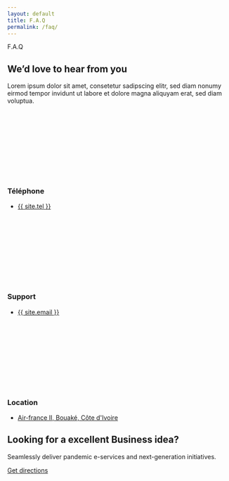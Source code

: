 ```yaml
---
layout: default
title: F.A.Q
permalink: /faq/
---
```


<section class="hero with-pattern py-5 bg-light">
    <div class="container py-5 my-5">
        <div class="row">
          <div class="col-md-7 mx-auto text-center">
            <p class="h6 text-uppercase text-primary">F.A.Q</p>
            <h1>We’d love to hear from you</h1>
            <p class="text-muted">Lorem ipsum dolor sit amet, consetetur sadipscing elitr, sed diam nonumy eirmod tempor invidunt ut labore et dolore magna aliquyam erat, sed diam voluptua.</p>
          </div>
        </div>
    </div>
</section>

<section class="pulled-up-section">
    <div class="container text-center">
        <div class="card shadow with-pattern-full">
            <div class="card-body py-5 p-md-5 index-forward">
                <div class="row">
                    <div class="col-md-4 mb-4 mb-lg-0">
                        <div class="icon-block icon-block-lg mb-4 mx-auto"><svg class="svg-icon text-primary"><use xlink:href="#landline-1"></use></svg>
                        </div>
                        <h3 class="h4">Téléphone</h3>
                        <ul class="list-unstyled mb-0"><li class="text-muted"><a class="reset-anchor" href="tel:{{ site.tel }}">{{ site.tel }}</a></li></ul>
                    </div>
                    <div class="col-md-4 mb-4 mb-lg-0"><div class="icon-block icon-block-lg mb-4 mx-auto"><svg class="svg-icon text-primary">
                    <use xlink:href="#envelope-1"></use></svg></div>
                    <h3 class="h4">Support</h3>
                    <ul class="list-unstyled mb-0">
                        <li class="text-muted"><a class="reset-anchor" href="mailto:{{ site.email }}">{{ site.email }}</a></li>
                    </ul>
                </div>
                <div class="col-md-4">
                    <div class="icon-block icon-block-lg mb-4 mx-auto"><svg class="svg-icon text-primary"><use xlink:href="#pin-1"></use></svg>
                    </div>
                    <h3 class="h4">Location</h3><ul class="list-unstyled mb-0 px-5"><li class="text-muted"><a class="reset-anchor" href="#">Air-france II, Bouaké, Côte d'Ivoire</a></li>
                    </ul>
                </div>
            </div>
        </div>
    </div>
</div>
</section>

<section class="py-4">
    <div class="container py-5">
        <div class="row">
            <div class="col-lg-7 mx-auto text-center mb-5">
                <h2>Looking for a excellent Business idea?</h2>
                <p class="text-muted">Seamlessly deliver pandemic e-services and next-generation initiatives.</p><a class="btn btn-primary" href="#"><i class="fas fa-globe-americas mr-2"></i>Get directions</a>
            </div>
        </div>
    </div>
</section>
